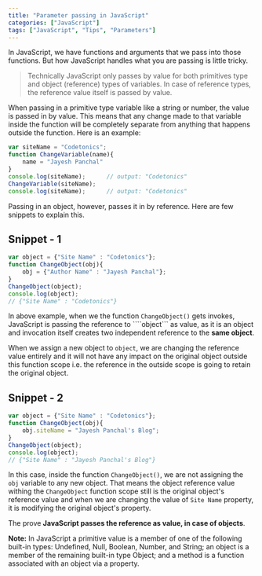```yaml
---
title: "Parameter passing in JavaScript"
categories: ["JavaScript"]
tags: ["JavaScript", "Tips", "Parameters"]
---
```


In JavaScript, we have functions and arguments that we pass into those functions. But how JavaScript
handles what you are passing is little tricky.

> Technically JavaScript only passes by value for both primitives type and object (reference) types of variables.
In case of reference types, the reference value itself is passed by value.


When passing in a primitive type variable like a string or number, the value is passed in by value.
This means that any change made to that variable inside the function will be completely separate 
from anything that happens outside the function. Here is an example:

```javascript
var siteName = "Codetonics";
function ChangeVariable(name){
    name = "Jayesh Panchal"
}
console.log(siteName);      // output: "Codetonics"
ChangeVariable(siteName);
console.log(siteName);      // output: "Codetonics"
```


Passing in an object, however, passes it in by reference. Here are few snippets to explain this.

## Snippet - 1

```javascript
var object = {"Site Name" : "Codetonics"};
function ChangeObject(obj){
    obj = {"Author Name" : "Jayesh Panchal"};
}
ChangeObject(object);
console.log(object);
// {"Site Name" : "Codetonics"}
```

In above example, when we the function ```ChangeObject()``` gets invokes, JavaScript is passing 
the reference to ````object``` as value, as it is an object and invocation itself creates two 
independent reference to the **same object**.

When we assign a new object to ```object```, we are changing the reference value entirely and it 
will not have any impact on the original object outside this function scope i.e. the reference 
in the outside scope is going to retain the original object.


## Snippet - 2

```javascript
var object = {"Site Name" : "Codetonics"};
function ChangeObject(obj){
    obj.siteName = "Jayesh Panchal's Blog"; 
}
ChangeObject(object);
console.log(object);
// {"Site Name" : "Jayesh Panchal's Blog"}
```

In this case, inside the function ```ChangeObject()```, we are not assigning the ```obj``` variable to 
any new object. That means the object reference value withing the ```ChangeObject``` function scope 
still is the original object's reference value and when we are changing the value of ```Site Name``` 
property, it is modifying the original object's property.

The prove **JavaScript passes the reference as value, in case of objects**.

**Note:** In JavaScript a primitive value is a member of one of the following built-in types: Undefined, Null, Boolean, Number, and 
String; an object is a member of the remaining built-in type Object; and a method is a function associated with an 
object via a property.